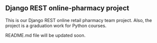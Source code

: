 ## Django REST online-pharmacy project

This is our Django REST online retail pharmacy team project. Also, the project is a graduation work for Python courses.

README.md file will be updated soon.